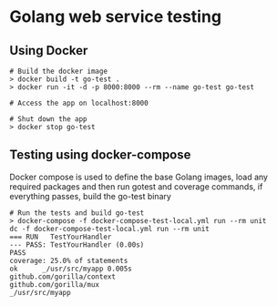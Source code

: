# Golang web service testing

## Using Docker

    # Build the docker image
    > docker build -t go-test .
    > docker run -it -d -p 8000:8000 --rm --name go-test go-test

    # Access the app on localhost:8000

    # Shut down the app
    > docker stop go-test

## Testing using docker-compose

Docker compose is used to define the base Golang images, load any required packages and then run gotest and coverage commands, if everything passes, build the go-test binary

    # Run the tests and build go-test
    > docker-compose -f docker-compose-test-local.yml run --rm unit
    dc -f docker-compose-test-local.yml run --rm unit
    === RUN   TestYourHandler
    --- PASS: TestYourHandler (0.00s)
    PASS
    coverage: 25.0% of statements
    ok  	_/usr/src/myapp	0.005s
    github.com/gorilla/context
    github.com/gorilla/mux
    _/usr/src/myapp
